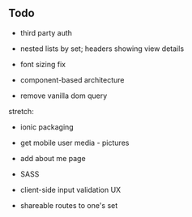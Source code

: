 
## Todo

- third party auth  

- nested lists by set; headers showing view details

- font sizing fix  

- component-based architecture  

- remove vanilla dom query    


stretch:  

- ionic packaging  

- get mobile user media - pictures  

- add about me page  

- SASS  

- client-side input validation UX  

- shareable routes to one's set  
